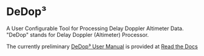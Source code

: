 # DeDop³

A User Configurable Tool for Processing Delay Doppler Altimeter Data.
"DeDop" stands for Delay Doppler (Altimeter) Processor.

The currently preliminary [DeDop³ User Manual](http://dedop.readthedocs.io/en/latest/index.html) is provided at [Read the Docs](https://readthedocs.org/)
